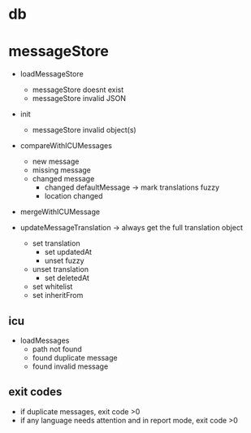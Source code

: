 # db

# messageStore

* loadMessageStore
  * messageStore doesnt exist
  * messageStore invalid JSON

* init
  * messageStore invalid object(s)

* compareWithICUMessages
  * new message
  * missing message
  * changed message
    * changed defaultMessage -> mark translations fuzzy
    * location changed

* mergeWithICUMessage

* updateMessageTranslation -> always get the full translation object
  * set translation
    * set updatedAt
    * unset fuzzy
  * unset translation
    * set deletedAt
  * set whitelist
  * set inheritFrom

## icu

* loadMessages
  * path not found
  * found duplicate message
  * found invalid message

## exit codes

* if duplicate messages, exit code >0
* if any language needs attention and in report mode, exit code >0
